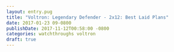 ```yaml
---
layout: entry.pug
title: "Voltron: Legendary Defender - 2x12: Best Laid Plans"
date: 2017-01-23 09-0800
publishDate: 2017-11-12T00:58:00 -0800
categories: watchthroughs voltron
draft: true
---
```

